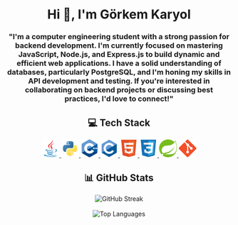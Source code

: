 <h1 align="center">Hi 👋, I'm Görkem Karyol</h1>
<h3 align="center">"I'm a computer engineering student with a strong passion for backend development. I'm currently focused on mastering JavaScript, Node.js, and Express.js to build dynamic and efficient web applications. I have a solid understanding of databases, particularly PostgreSQL, and I'm honing my skills in API development and testing. If you're interested in collaborating on backend projects or discussing best practices, I'd love to connect!"</h3>

<!-- Tech Stack -->
<h2 align="center">💻 Tech Stack</h2>
<p align="center"> 
  <a href="https://www.java.com" target="_blank" rel="noreferrer"> 
    <img src="https://raw.githubusercontent.com/devicons/devicon/master/icons/java/java-original.svg" alt="java" width="40" height="40"/> 
  </a> 
  <a href="https://www.python.org" target="_blank" rel="noreferrer"> 
    <img src="https://raw.githubusercontent.com/devicons/devicon/master/icons/python/python-original.svg" alt="python" width="40" height="40"/> 
  </a> 
  <a href="https://www.cplusplus.com/" target="_blank" rel="noreferrer"> 
    <img src="https://raw.githubusercontent.com/devicons/devicon/master/icons/cplusplus/cplusplus-original.svg" alt="cplusplus" width="40" height="40"/> 
  </a> 
  <a href="https://www.gnu.org/software/gcc/" target="_blank" rel="noreferrer"> 
    <img src="https://raw.githubusercontent.com/devicons/devicon/master/icons/c/c-original.svg" alt="c" width="40" height="40"/> 
  </a> 
  <a href="https://developer.mozilla.org/en-US/docs/Web/HTML" target="_blank" rel="noreferrer"> 
    <img src="https://raw.githubusercontent.com/devicons/devicon/master/icons/html5/html5-original.svg" alt="html" width="40" height="40"/> 
  </a> 
  <a href="https://developer.mozilla.org/en-US/docs/Web/CSS" target="_blank" rel="noreferrer"> 
    <img src="https://raw.githubusercontent.com/devicons/devicon/master/icons/css3/css3-original.svg" alt="css" width="40" height="40"/> 
  </a> 
  <a href="https://spring.io/projects/spring-framework" target="_blank" rel="noreferrer"> 
    <img src="https://raw.githubusercontent.com/devicons/devicon/master/icons/spring/spring-original.svg" alt="spring" width="40" height="40"/> 
  </a>
  <a href="https://git-scm.com/" target="_blank" rel="noreferrer"> 
    <img src="https://raw.githubusercontent.com/devicons/devicon/master/icons/git/git-original.svg" alt="git" width="40" height="40"/> 
  </a>
</p>
<!-- GitHub Stats -->
<h2 align="center">📊 GitHub Stats</h2>

<div align="center">

  ![GitHub Streak](https://streak-stats.demolab.com?user=Glory42&theme=default&hide_border=true&border_radius=5&v=1)<br></br>
  ![Top Languages](https://github-readme-stats.vercel.app/api/top-langs/?username=Glory42&layout=compact&theme=default&hide_border=true&v=1)

</div>

